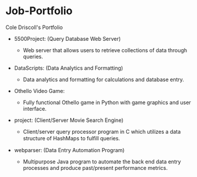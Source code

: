 # Job-Portfolio
Cole Driscoll's Portfolio

- 5500Project: (Query Database Web Server)
  - Web server that allows users to retrieve collections of data through queries.
  
- DataScripts: (Data Analytics and Formatting)
  - Data analytics and formatting for calculations and database entry.

- Othello Video Game:
  - Fully functional Othello game in Python with game graphics and user interface.

- project: (Client/Server Movie Search Engine)
  - Client/server query processor program in C which utilizes a data structure of HashMaps to fulﬁll queries.

- webparser: (Data Entry Automation Program)
  - Multipurpose Java program to automate the back end data entry processes and produce past/present performance metrics.

